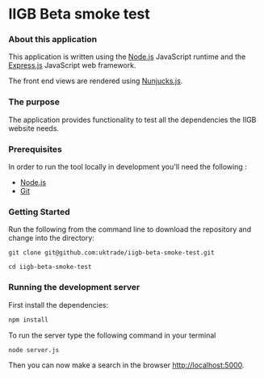 IIGB Beta smoke test
====================

### About this application

This application is written using the [Node.js](https://nodejs.org/en/) JavaScript runtime and the [Express.js](https://expressjs.com/) JavaScript web framework.

The front end views are rendered using [Nunjucks.js](https://mozilla.github.io/nunjucks/).


### The purpose

The application provides functionality to test all the dependencies the IIGB website needs.


### Prerequisites

In order to run the tool locally in development you'll need the following :

- [Node.js](https://nodejs.org/en/)
- [Git](https://git-scm.com/downloads) 


### Getting Started

Run the following from the command line to download the repository and change into the directory:

```
git clone git@github.com:uktrade/iigb-beta-smoke-test.git

cd iigb-beta-smoke-test
```

### Running the development server

First install the dependencies:

```bash
npm install

```

To run the server type the following command in your terminal

```bash
node server.js
```

Then you can now make a search in the browser [http://localhost:5000](http://localhost:5000).